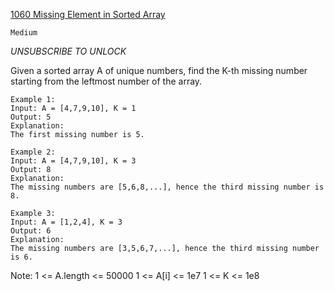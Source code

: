 [1060 Missing Element in Sorted Array](https://leetcode.com/problems/missing-element-in-sorted-array/)

`Medium`

*UNSUBSCRIBE TO UNLOCK*

Given a sorted array A of unique numbers, find the K-th missing number starting from the leftmost number of the array.

```
Example 1:
Input: A = [4,7,9,10], K = 1
Output: 5
Explanation: 
The first missing number is 5.

Example 2:
Input: A = [4,7,9,10], K = 3
Output: 8
Explanation: 
The missing numbers are [5,6,8,...], hence the third missing number is 8.

Example 3:
Input: A = [1,2,4], K = 3
Output: 6
Explanation: 
The missing numbers are [3,5,6,7,...], hence the third missing number is 6.
```

Note:
1 <= A.length <= 50000
1 <= A[i] <= 1e7
1 <= K <= 1e8